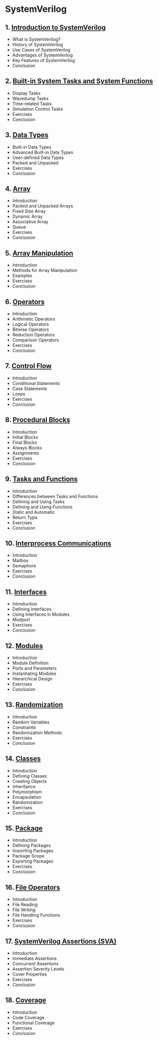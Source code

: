 # SystemVerilog
## 1. [Introduction to SystemVerilog](SystemVerilog/chapter_00001.md)
  - What is SystemVerilog?
  - History of SystemVerilog
  - Use Cases of SystemVerilog
  - Advantages of SystemVerilog
  - Key Features of SystemVerilog
  - Conclusion
## 2. [Built-in System Tasks and System Functions](SystemVerilog/chapter_00002.md)
  - Display Tasks
  - Wavedump Tasks
  - Time-related Tasks
  - Simulation Control Tasks
  - Exercises
  - Conclusion
## 3. [Data Types](SystemVerilog/chapter_00003.md)
  - Built-in Data Types
  - Advanced Built-in Data Types
  - User-defined Data Types
  - Packed and Unpacked
  - Exercises
  - Conclusion
## 4. [Array](SystemVerilog/chapter_00004.md)
  - Introduction
  - Packed and Unpacked Arrays
  - Fixed Size Array
  - Dynamic Array
  - Associative Array
  - Queue
  - Exercises
  - Conclusion
## 5. [Array Manipulation](SystemVerilog/chapter_00005.md)
  - Introduction
  - Methods for Array Manipulation
  - Examples
  - Exercises
  - Conclusion
## 6. [Operators](SystemVerilog/chapter_00006.md)
  - Introduction
  - Arithmetic Operators
  - Logical Operators
  - Bitwise Operators
  - Reduction Operators
  - Comparison Operators
  - Exercises
  - Conclusion
## 7. [Control Flow](SystemVerilog/chapter_00007.md)
  - Introduction
  - Conditional Statements
  - Case Statements
  - Loops
  - Exercises
  - Conclusion
## 8. [Procedural Blocks](SystemVerilog/chapter_00008.md)
  - Introduction
  - Initial Blocks
  - Final Blocks
  - Always Blocks
  - Assignments
  - Exercises
  - Conclusion
## 9. [Tasks and Functions](SystemVerilog/chapter_00009.md)
  - Introduction
  - Differences between Tasks and Functions
  - Defining and Using Tasks
  - Defining and Using Functions
  - Static and Automatic
  - Return Type
  - Exercises
  - Conclusion
## 10. [Interprocess Communications](SystemVerilog/chapter_00010.md)
  - Introduction
  - Mailbox
  - Semaphore
  - Exercises
  - Conclusion
## 11. [Interfaces](SystemVerilog/chapter_00011.md)
  - Introduction
  - Defining Interfaces
  - Using Interfaces in Modules
  - Modport
  - Exercises
  - Conclusion
## 12. [Modules](SystemVerilog/chapter_00012.md)
  - Introduction
  - Module Definition
  - Ports and Parameters
  - Instantiating Modules
  - Hierarchical Design
  - Exercises
  - Conclusion
## 13. [Randomization](SystemVerilog/chapter_00013.md)
  - Introduction
  - Random Variables
  - Constraints
  - Randomization Methods
  - Exercises
  - Conclusion
## 14. [Classes](SystemVerilog/chapter_00014.md)
  - Introduction
  - Defining Classes
  - Creating Objects
  - Inheritance
  - Polymorphism
  - Encapsulation
  - Randomization
  - Exercises
  - Conclusion
## 15. [Package](SystemVerilog/chapter_00015.md)
  - Introduction
  - Defining Packages
  - Importing Packages
  - Package Scope
  - Exporting Packages
  - Exercises
  - Conclusion
## 16. [File Operators](SystemVerilog/chapter_00016.md)
  - Introduction
  - File Reading
  - File Writing
  - File Handling Functions
  - Exercises
  - Conclusion
## 17. [SystemVerilog Assertions (SVA)](SystemVerilog/chapter_00017.md)
  - Introduction
  - Immediate Assertions
  - Concurrent Assertions
  - Assertion Severity Levels
  - Cover Properties
  - Exercises
  - Conclusion
## 18. [Coverage](SystemVerilog/chapter_00018.md)
  - Introduction
  - Code Coverage
  - Functional Coverage
  - Exercises
  - Conclusion

